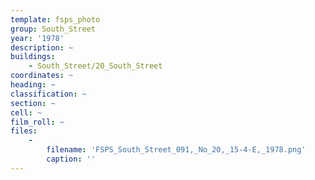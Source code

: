 ```yaml
---
template: fsps_photo
group: South_Street
year: '1978'
description: ~
buildings:
    - South_Street/20_South_Street
coordinates: ~
heading: ~
classification: ~
section: ~
cell: ~
film_roll: ~
files:
    -
        filename: 'FSPS_South_Street_091,_No_20,_15-4-E,_1978.png'
        caption: ''
---
```

